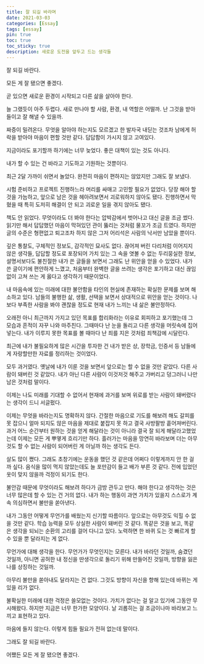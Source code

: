```yaml
---
title: 잘 되길 바라며
date: 2021-03-03
categories: [Essay]
tags: [essay]
pin: true
toc: true
toc_sticky: true
description: 새로운 도전을 앞두고 드는 생각들
---
```


잘 되길 바란다.

모든 게 잘 됐으면 좋겠다.

곧 있으면 새로운 환경이 시작되고 다른 삶을 살아야 한다.

늘 그랬듯이 아주 두렵다. 새로 만나야 할 사람, 환경, 내 역할은 어떨까. 난 그것을 받아들이고 잘 해낼 수 있을까.

짜증이 밀려온다. 무엇을 알아야 하는지도 모르겠고 한 발자국 내딛는 것조차 남에게 허락을 받아야 마음이 편할 것만 같다. 답답함이 가시지 않고 고여있다.

지금이라도 포기할까 하기에는 너무 늦었다. 좋은 대책이 있는 것도 아니다.

내가 할 수 있는 건 바라고 기도하고 기원하는 것뿐이다.

최근 2달 가까이 쉬면서 놀았다. 완전히 마음이 편하지는 않았지만 그래도 잘 보냈다.

시험 준비하고 프로젝트 진행하느라 머리를 싸매고 고민할 필요가 없었다. 당장 해야 할 것을 가늠하고, 앞으로 남은 것을 헤아려보면서 괴로워하지 않아도 됐다. 진행하면서 막혔을 때 특히 도저히 해결이 안 되고 괴로운 일을 겪지 않아도 됐다.

책도 안 읽었다. 무엇이라도 더 봐야 한다는 압박감에서 벗어나고 대신 글을 조금 썼다. 읽기만 해서 답답했던 마음이 막혀있던 관이 뚫리는 것처럼 물꼬가 조금 트였다. 하지만 글의 수준은 형편없고 퇴고조차 하지 않은 그저 어리석은 사람의 낙서만 남았을 뿐이다.

깊은 통찰도, 구체적인 정보도, 감각적인 묘사도 없다. 끊어져 버린 다리처럼 이어지지 않은 생각들, 답답할 정도로 포장되어 가치 있는 그 속을 엿볼 수 없는 두리뭉실한 정보, 설명서보다도 불친절한 내가 쓴 글들을 보면서 그래도 난 위안을 얻을 수 있었다. 내가 쓴 글이기에 편안하게 느꼈고, 처음부터 완벽한 글을 쓰려는 생각은 포기하고 대신 끊임없이 고쳐 쓰는 게 옳다고 생각하기 때문이었다.

내 마음속에 있는 미래에 대한 불안함을 타인의 현실에 존재하는 확실한 문제를 보며 해소하고 있다. 남들의 불행한 삶, 생활, 선택을 보면서 상대적으로 위안을 얻는 것이다. 나보다 부족한 사람을 봐야 괜찮을 정도로 현재 내가 느끼는 내 삶은 불안정하다.

오래전 아니 최근까지 가지고 있던 목표를 합리화라는 이유로 회피하고 포기했는데 그 모습과 흔적이 자꾸 나와 마주친다. 그때마다 난 눈을 돌리고 다른 생각을 머릿속에 집어넣는다. 내가 이루지 못한 목표를 볼 때마다 난 죄를 지은 것처럼 죄책감에 시달린다.

최근에 내가 불필요하게 많은 시간을 투자한 건 내가 받은 상, 장학금, 인증서 등 남들에게 자랑할만한 자료를 정리하는 것이었다.

모두 과거였다. 옛날에 내가 이룬 것을 보면서 앞으로는 할 수 없을 것만 같았다. 다른 사람이 돼버린 것 같았다. 내가 아닌 다른 사람이 이것저것 해주고 가버리고 덩그러니 나만 남은 것처럼 말이다.

이제는 나도 미래를 기대할 수 없어서 현재에 과거를 보며 위로를 받는 사람이 돼버렸다는 생각이 드니 서글펐다.

이제는 무엇을 바라는지도 명확하지 않다. 간절한 마음으로 기도를 해보려 해도 갈피를 못 잡으니 얼마 되지도 않은 마음을 제대로 붙잡지 못 하고 결국 사방팔방 흩어져버린다. 과거 어느 순간부터 원하는 것을 얻게 해달라는 것이 아니라 결국 잘 되게 해달라고했었는데 이제는 모든 게 뿌옇게 흐리기만 하다. 흘러가는 마음을 망연히 바라보며 더는 아무것도 할 수 없는 사람이 되어버린 게 아닐까 하는 생각도 든다.

살도 많이 쪘다. 그래도 초창기에는 운동을 했던 것 같은데 어쩌다 이렇게까지 안 한 걸까 싶다. 음식을 많이 먹지 않았는데도 늘 포만감이 들고 배가 부른 것 같다. 전에 입었던 옷이 맞지 않을까 걱정이 되기도 한다.

불안감 때문에 무엇이라도 해보려 하다가 금방 관두고 만다. 해야 한다고 생각하는 것은 너무 많은데 할 수 있는 건 거의 없다. 내가 하는 행동이 과연 가치가 있을지 스스로가 계속 의심하면서 불만을 쏟아낸다.

내가 그동안 어떻게 무언가를 배웠는지 신기할 따름이다. 앞으로는 아무것도 익힐 수 없을 것만 같다. 학습 능력을 모두 상실한 사람이 돼버린 것 같다. 똑같은 것을 보고, 똑같은 생각을 되뇌는 순환의 고리를 걸어 다니고 있다. 노력하면 한 바퀴 도는 것 빠르게 할 수 있을 뿐 달라지는 게 없다.

무언가에 대해 생각을 한다. 무언가가 무엇인지는 모른다. 내가 바라던 것일까, 숨겼던 것일까, 아니면 공허한 내 정신을 딴생각으로 돌리기 위해 만들어진 것일까, 방향을 잃은 나를 상징하는 것일까.

아무리 불만을 쏟아내도 달라지는 건 없다. 그것도 방향이 자신을 향해 있는데 바뀌는 게 있을 리가 없다.

불확실한 미래에 대한 걱정은 쓸모없는 것이다. 가치가 없다는 걸 알고 있기에 그동안 무시해왔다. 하지만 지금은 너무 한가한 모양이다. 날 괴롭히는 걸 조금이나마 바라보고 느끼고 표현하고 있다.

마음에 들지 않는다. 이렇게 힘들 필요가 전혀 없는데 말이다.

그래도 잘 되길 바란다.

어쨌든 모든 게 잘 됐으면 좋겠다.
